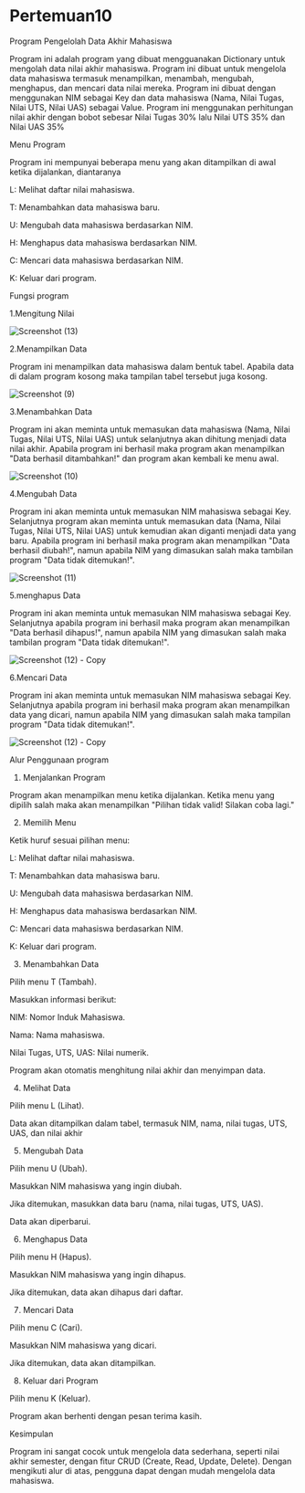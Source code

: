# Pertemuan10
Program Pengelolah Data Akhir Mahasiswa

Program ini adalah program yang dibuat mengguanakan Dictionary untuk mengolah data nilai akhir mahasiswa. Program ini dibuat untuk mengelola data mahasiswa termasuk menampilkan, menambah, mengubah, menghapus, dan mencari data nilai mereka. Program ini dibuat dengan menggunakan NIM sebagai Key dan data mahasiswa (Nama, Nilai Tugas, Nilai UTS, Nilai UAS) sebagai Value. Program ini menggunakan perhitungan nilai akhir dengan bobot sebesar Nilai Tugas 30% lalu Nilai UTS 35% dan Nilai UAS 35%

Menu Program

Program ini mempunyai beberapa menu yang akan ditampilkan di awal ketika dijalankan, diantaranya

L: Melihat daftar nilai mahasiswa.

T: Menambahkan data mahasiswa baru.

U: Mengubah data mahasiswa berdasarkan NIM.

H: Menghapus data mahasiswa berdasarkan NIM.

C: Mencari data mahasiswa berdasarkan NIM.

K: Keluar dari program.

Fungsi program

1.Mengitung Nilai

![Screenshot (13)](https://github.com/user-attachments/assets/0da6a042-5e60-4598-8bbc-d431dfa39548)

2.Menampilkan Data

Program ini menampilkan data mahasiswa dalam bentuk tabel. Apabila data di dalam program kosong maka tampilan tabel tersebut juga kosong.

![Screenshot (9)](https://github.com/user-attachments/assets/701fc2c8-7a55-41ad-bda5-79d7cafc70d9)

3.Menambahkan Data

Program ini akan meminta untuk memasukan data mahasiswa (Nama, Nilai Tugas, Nilai UTS, Nilai UAS) untuk selanjutnya akan dihitung menjadi data nilai akhir. Apabila program ini berhasil maka program akan menampilkan "Data berhasil ditambahkan!" dan program akan kembali ke menu awal.

![Screenshot (10)](https://github.com/user-attachments/assets/a143066f-5f83-4556-a007-370c6b0677ad)

4.Mengubah Data

Program ini akan meminta untuk memasukan NIM mahasiswa sebagai Key. Selanjutnya program akan meminta untuk memasukan data (Nama, Nilai Tugas, Nilai UTS, Nilai UAS) untuk kemudian akan diganti menjadi data yang baru. Apabila program ini berhasil maka program akan menampilkan "Data berhasil diubah!", namun apabila NIM yang dimasukan salah maka tambilan program "Data tidak ditemukan!".

![Screenshot (11)](https://github.com/user-attachments/assets/21afb0f5-926b-49a2-b643-bb4fb70023d3)

5.menghapus Data

Program ini akan meminta untuk memasukan NIM mahasiswa sebagai Key. Selanjutnya apabila program ini berhasil maka program akan menampilkan "Data berhasil dihapus!", namun apabila NIM yang dimasukan salah maka tambilan program "Data tidak ditemukan!".

![Screenshot (12) - Copy](https://github.com/user-attachments/assets/e5486f8b-e114-430d-82aa-e8cd111a47fc)

6.Mencari Data

Program ini akan meminta untuk memasukan NIM mahasiswa sebagai Key. Selanjutnya apabila program ini berhasil maka program akan menampilkan data yang dicari, namun apabila NIM yang dimasukan salah maka tampilan program "Data tidak ditemukan!".

![Screenshot (12) - Copy](https://github.com/user-attachments/assets/03ed25c5-ab58-4ac3-ac15-946d073d1da4)

Alur Penggunaan program

  1. Menjalankan Program

Program akan menampilkan menu ketika dijalankan. Ketika menu yang dipilih salah maka akan menampilkan "Pilihan tidak valid! Silakan coba lagi."

  2. Memilih Menu

Ketik huruf sesuai pilihan menu:

L: Melihat daftar nilai mahasiswa.

T: Menambahkan data mahasiswa baru.

U: Mengubah data mahasiswa berdasarkan NIM.

H: Menghapus data mahasiswa berdasarkan NIM.

C: Mencari data mahasiswa berdasarkan NIM.

K: Keluar dari program.

  3. Menambahkan Data

Pilih menu T (Tambah).

Masukkan informasi berikut:

NIM: Nomor Induk Mahasiswa.

Nama: Nama mahasiswa.

Nilai Tugas, UTS, UAS: Nilai numerik.

Program akan otomatis menghitung nilai akhir dan menyimpan data.

  4. Melihat Data

Pilih menu L (Lihat).

Data akan ditampilkan dalam tabel, termasuk NIM, nama, nilai tugas, UTS, UAS, dan nilai akhir

  5. Mengubah Data
     
Pilih menu U (Ubah).

Masukkan NIM mahasiswa yang ingin diubah.

Jika ditemukan, masukkan data baru (nama, nilai tugas, UTS, UAS).

Data akan diperbarui.

  6. Menghapus Data

Pilih menu H (Hapus).

Masukkan NIM mahasiswa yang ingin dihapus.

Jika ditemukan, data akan dihapus dari daftar.

  7. Mencari Data
   
Pilih menu C (Cari).

Masukkan NIM mahasiswa yang dicari.

Jika ditemukan, data akan ditampilkan.

  8. Keluar dari Program
  
Pilih menu K (Keluar).

Program akan berhenti dengan pesan terima kasih.

  Kesimpulan
  
Program ini sangat cocok untuk mengelola data sederhana, seperti nilai akhir semester, dengan fitur CRUD (Create, Read, Update, Delete). Dengan mengikuti alur di atas, pengguna dapat dengan mudah mengelola data mahasiswa.



